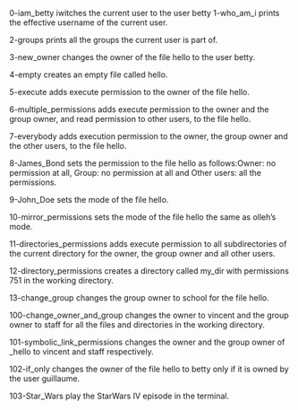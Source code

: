 0-iam_betty iwitches the current user to the user betty
1-who_am_i prints the effective username of the current user.

2-groups prints all the groups the current user is part of.

3-new_owner changes the owner of the file hello to the user betty.

4-empty creates an empty file called hello.

5-execute adds execute permission to the owner of the file hello.

6-multiple_permissions adds execute permission to the owner and the group owner, and read permission to other users, to the file hello.

7-everybody adds execution permission to the owner, the group owner and the other users, to the file hello.

8-James_Bond sets the permission to the file hello as follows:Owner: no permission at all, Group: no permission at all and Other users: all the permissions.

9-John_Doe sets the mode of the file hello.

10-mirror_permissions sets the mode of the file hello the same as olleh’s mode.

11-directories_permissions adds execute permission to all subdirectories of the current directory for the owner, the group owner and all other users.

12-directory_permissions creates a directory called my_dir with permissions 751 in the working directory.

13-change_group changes the group owner to school for the file hello.

100-change_owner_and_group changes the owner to vincent and the group owner to staff for all the files and directories in the working directory.

101-symbolic_link_permissions changes the owner and the group owner of _hello to vincent and staff respectively.

102-if_only changes the owner of the file hello to betty only if it is owned by the user guillaume.

103-Star_Wars play the StarWars IV episode in the terminal.
